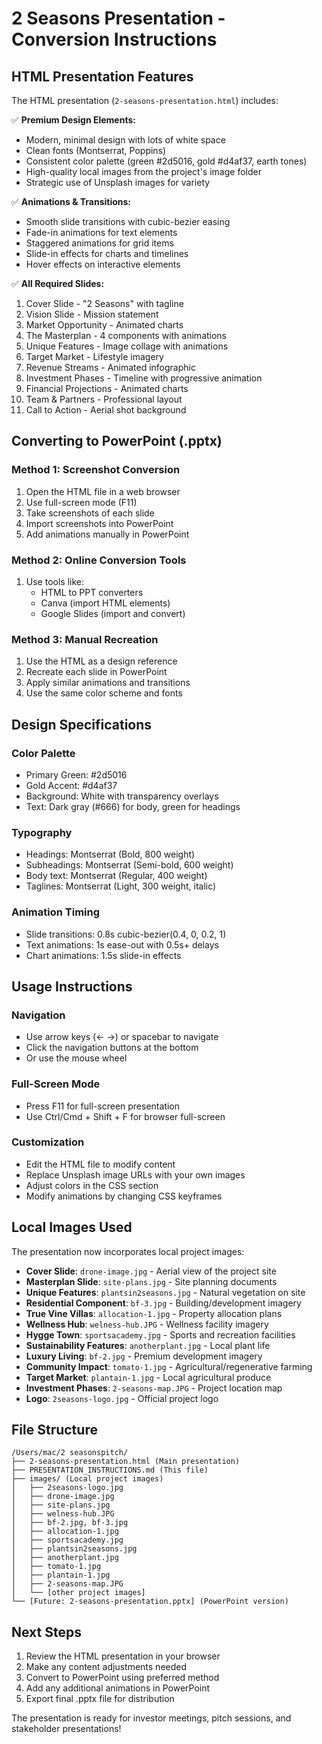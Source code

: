 # 2 Seasons Presentation - Conversion Instructions

## HTML Presentation Features
The HTML presentation (`2-seasons-presentation.html`) includes:

✅ **Premium Design Elements:**
- Modern, minimal design with lots of white space
- Clean fonts (Montserrat, Poppins)
- Consistent color palette (green #2d5016, gold #d4af37, earth tones)
- High-quality local images from the project's image folder
- Strategic use of Unsplash images for variety

✅ **Animations & Transitions:**
- Smooth slide transitions with cubic-bezier easing
- Fade-in animations for text elements
- Staggered animations for grid items
- Slide-in effects for charts and timelines
- Hover effects on interactive elements

✅ **All Required Slides:**
1. Cover Slide - "2 Seasons" with tagline
2. Vision Slide - Mission statement
3. Market Opportunity - Animated charts
4. The Masterplan - 4 components with animations
5. Unique Features - Image collage with animations
6. Target Market - Lifestyle imagery
7. Revenue Streams - Animated infographic
8. Investment Phases - Timeline with progressive animation
9. Financial Projections - Animated charts
10. Team & Partners - Professional layout
11. Call to Action - Aerial shot background

## Converting to PowerPoint (.pptx)

### Method 1: Screenshot Conversion
1. Open the HTML file in a web browser
2. Use full-screen mode (F11)
3. Take screenshots of each slide
4. Import screenshots into PowerPoint
5. Add animations manually in PowerPoint

### Method 2: Online Conversion Tools
1. Use tools like:
   - HTML to PPT converters
   - Canva (import HTML elements)
   - Google Slides (import and convert)

### Method 3: Manual Recreation
1. Use the HTML as a design reference
2. Recreate each slide in PowerPoint
3. Apply similar animations and transitions
4. Use the same color scheme and fonts

## Design Specifications

### Color Palette
- Primary Green: #2d5016
- Gold Accent: #d4af37
- Background: White with transparency overlays
- Text: Dark gray (#666) for body, green for headings

### Typography
- Headings: Montserrat (Bold, 800 weight)
- Subheadings: Montserrat (Semi-bold, 600 weight)
- Body text: Montserrat (Regular, 400 weight)
- Taglines: Montserrat (Light, 300 weight, italic)

### Animation Timing
- Slide transitions: 0.8s cubic-bezier(0.4, 0, 0.2, 1)
- Text animations: 1s ease-out with 0.5s+ delays
- Chart animations: 1.5s slide-in effects

## Usage Instructions

### Navigation
- Use arrow keys (← →) or spacebar to navigate
- Click the navigation buttons at the bottom
- Or use the mouse wheel

### Full-Screen Mode
- Press F11 for full-screen presentation
- Use Ctrl/Cmd + Shift + F for browser full-screen

### Customization
- Edit the HTML file to modify content
- Replace Unsplash image URLs with your own images
- Adjust colors in the CSS section
- Modify animations by changing CSS keyframes

## Local Images Used
The presentation now incorporates local project images:

- **Cover Slide**: `drone-image.jpg` - Aerial view of the project site
- **Masterplan Slide**: `site-plans.jpg` - Site planning documents
- **Unique Features**: `plantsin2seasons.jpg` - Natural vegetation on site
- **Residential Component**: `bf-3.jpg` - Building/development imagery
- **True Vine Villas**: `allocation-1.jpg` - Property allocation plans
- **Wellness Hub**: `welness-hub.JPG` - Wellness facility imagery
- **Hygge Town**: `sportsacademy.jpg` - Sports and recreation facilities
- **Sustainability Features**: `anotherplant.jpg` - Local plant life
- **Luxury Living**: `bf-2.jpg` - Premium development imagery
- **Community Impact**: `tomato-1.jpg` - Agricultural/regenerative farming
- **Target Market**: `plantain-1.jpg` - Local agricultural produce
- **Investment Phases**: `2-seasons-map.JPG` - Project location map
- **Logo**: `2seasons-logo.jpg` - Official project logo

## File Structure
```
/Users/mac/2 seasonspitch/
├── 2-seasons-presentation.html (Main presentation)
├── PRESENTATION_INSTRUCTIONS.md (This file)
├── images/ (Local project images)
│   ├── 2seasons-logo.jpg
│   ├── drone-image.jpg
│   ├── site-plans.jpg
│   ├── welness-hub.JPG
│   ├── bf-2.jpg, bf-3.jpg
│   ├── allocation-1.jpg
│   ├── sportsacademy.jpg
│   ├── plantsin2seasons.jpg
│   ├── anotherplant.jpg
│   ├── tomato-1.jpg
│   ├── plantain-1.jpg
│   ├── 2-seasons-map.JPG
│   └── [other project images]
└── [Future: 2-seasons-presentation.pptx] (PowerPoint version)
```

## Next Steps
1. Review the HTML presentation in your browser
2. Make any content adjustments needed
3. Convert to PowerPoint using preferred method
4. Add any additional animations in PowerPoint
5. Export final .pptx file for distribution

The presentation is ready for investor meetings, pitch sessions, and stakeholder presentations!
